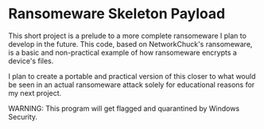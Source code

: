 # Ransomeware Skeleton Payload
This short project is a prelude to a more complete ransomeware I plan to develop in the future. This code, based on NetworkChuck's ransomeware, is a basic and non-practical example of how ransomeware encrypts a device's files. 

I plan to create a portable and practical version of this closer to what would be seen in an actual ransomeware attack solely for educational reasons for my next project.

WARNING: This program will get flagged and quarantined by Windows Security.
